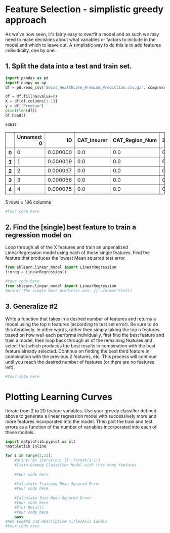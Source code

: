 
# Feature Selection - simplistic greedy approach
As we've now seen, it's fairly easy to overfit a model and as such we may need to make decisions about what variables or factors to include in the model and which to leave out. A simplistic way to do this is to add features individually, one by one.

## 1. Split the data into a test and train set.


```python
import pandas as pd
import numpy as np
df = pd.read_csv('Swiss_Healthcare_Premium_Prediction.csv.gz', compression='gzip')

df = df.fillna(value=0)
X = df[df.columns[:-1]]
y = df['Premium']
print(len(df))
df.head()
```

    53617





<div>
<style scoped>
    .dataframe tbody tr th:only-of-type {
        vertical-align: middle;
    }

    .dataframe tbody tr th {
        vertical-align: top;
    }

    .dataframe thead th {
        text-align: right;
    }
</style>
<table border="1" class="dataframe">
  <thead>
    <tr style="text-align: right;">
      <th></th>
      <th>Unnamed: 0</th>
      <th>ID</th>
      <th>CAT_Insurer</th>
      <th>CAT_Region_Num</th>
      <th>205d_V2_CUR</th>
      <th>205d_V3_PRC</th>
      <th>212d_V1_CUR</th>
      <th>212d_V2_PRC</th>
      <th>213d_V2_CUR</th>
      <th>213d_V3_PRC</th>
      <th>...</th>
      <th>KG_SPS_226d_V1_CUR</th>
      <th>KG_SPS_227d_V1_PRC</th>
      <th>KG_SPS_229d_V1_CUR</th>
      <th>KG_SX_226d_V1_CUR</th>
      <th>KG_SX_227d_V1_PRC</th>
      <th>KG_SX_229d_V1_CUR</th>
      <th>KG_TOT_226d_V1_CUR</th>
      <th>KG_TOT_227d_V1_PRC</th>
      <th>KG_TOT_229d_V1_CUR</th>
      <th>Premium</th>
    </tr>
  </thead>
  <tbody>
    <tr>
      <th>0</th>
      <td>0</td>
      <td>0.000000</td>
      <td>0.0</td>
      <td>0.0</td>
      <td>0.326051</td>
      <td>0.215957</td>
      <td>0.322181</td>
      <td>0.234051</td>
      <td>0.377469</td>
      <td>0.213745</td>
      <td>...</td>
      <td>0.275441</td>
      <td>0.373868</td>
      <td>0.285167</td>
      <td>0.149472</td>
      <td>0.610291</td>
      <td>0.131174</td>
      <td>0.326051</td>
      <td>0.215957</td>
      <td>0.359147</td>
      <td>0.409432</td>
    </tr>
    <tr>
      <th>1</th>
      <td>1</td>
      <td>0.000019</td>
      <td>0.0</td>
      <td>0.0</td>
      <td>0.326051</td>
      <td>0.215957</td>
      <td>0.322181</td>
      <td>0.234051</td>
      <td>0.377469</td>
      <td>0.213745</td>
      <td>...</td>
      <td>0.275441</td>
      <td>0.373868</td>
      <td>0.285167</td>
      <td>0.149472</td>
      <td>0.610291</td>
      <td>0.131174</td>
      <td>0.326051</td>
      <td>0.215957</td>
      <td>0.359147</td>
      <td>0.394941</td>
    </tr>
    <tr>
      <th>2</th>
      <td>2</td>
      <td>0.000037</td>
      <td>0.0</td>
      <td>0.0</td>
      <td>0.326051</td>
      <td>0.215957</td>
      <td>0.322181</td>
      <td>0.234051</td>
      <td>0.377469</td>
      <td>0.213745</td>
      <td>...</td>
      <td>0.275441</td>
      <td>0.373868</td>
      <td>0.285167</td>
      <td>0.149472</td>
      <td>0.610291</td>
      <td>0.131174</td>
      <td>0.326051</td>
      <td>0.215957</td>
      <td>0.359147</td>
      <td>0.358463</td>
    </tr>
    <tr>
      <th>3</th>
      <td>3</td>
      <td>0.000056</td>
      <td>0.0</td>
      <td>0.0</td>
      <td>0.326051</td>
      <td>0.215957</td>
      <td>0.322181</td>
      <td>0.234051</td>
      <td>0.377469</td>
      <td>0.213745</td>
      <td>...</td>
      <td>0.275441</td>
      <td>0.373868</td>
      <td>0.285167</td>
      <td>0.149472</td>
      <td>0.610291</td>
      <td>0.131174</td>
      <td>0.326051</td>
      <td>0.215957</td>
      <td>0.359147</td>
      <td>0.321986</td>
    </tr>
    <tr>
      <th>4</th>
      <td>4</td>
      <td>0.000075</td>
      <td>0.0</td>
      <td>0.0</td>
      <td>0.326051</td>
      <td>0.215957</td>
      <td>0.322181</td>
      <td>0.234051</td>
      <td>0.377469</td>
      <td>0.213745</td>
      <td>...</td>
      <td>0.275441</td>
      <td>0.373868</td>
      <td>0.285167</td>
      <td>0.149472</td>
      <td>0.610291</td>
      <td>0.131174</td>
      <td>0.326051</td>
      <td>0.215957</td>
      <td>0.359147</td>
      <td>0.285634</td>
    </tr>
  </tbody>
</table>
<p>5 rows × 196 columns</p>
</div>




```python
#Your code here
```

## 2. Find the [single] best feature to train a regression model on
Loop through all of the X features and train an unpenalized LinearRegression model using each of those single features. Find the feature that produces the lowest Mean squared test error.


```python
from sklearn.linear_model import LinearRegression
linreg = LinearRegression()
```


```python
#Your code here
from sklearn.linear_model import LinearRegression
#print('The single best predictor was: {}'.format(feat))
```

## 3. Generalize #2
Write a function that takes in a desired number of features and returns a model using the top n features (according to test set error). Be sure to do this iteratively. In other words, rather then simply taking the top n features based on how well each performs individually, first find the best feature and train a model, then loop back through all of the remaining features and select that which produces the best results in combination with the best feature already selected. Continue on finding the best third feature in combination with the previous 2 features, etc. This process will continue until you reach the desired number of features (or there are no features left).


```python
#Your code here
```

# Plotting Learning Curves
Iterate from 2 to 20 feature variables. Use your greedy classifier defined above to generate a linear regression model with successively more and more features incorporated into the model. Then plot the train and test errors as a function of the number of variables incorporated into each of these models.


```python
import matplotlib.pyplot as plt
%matplotlib inline

for i in range(2,21):
    #print('On iteration: {}'.format(i-1))
    #Train Greedy Classifier Model with this many features
    
    #Your code here
    
    #Calculate Training Mean Squared Error
    #Your code here
    
    #Calculate Test Mean Squared Error
    #Your code here
    #Plot Results
    #Your code here
    pass
#Add Legend and Descriptive Title/Axis Labels
#Your code here
```
